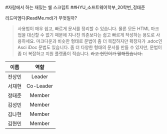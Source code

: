 #자람에서 하는 재밌는 쉘 스크립트
##HYU_소프트웨어학부_20학번_정태준

리드미엠디(ReadMe.md)가 무엇일까?
> 사용법이 매우 쉽고, 빠르게 문서를 정리할 수 있습니다.  물론 모든 HTML 마크업을 대신할 수 없기 때문에 지나친 의존보다는 쉽고 빠르게 작성하는 용도로 사용하세요.  마크다운과 비슷한 형태로 문법이 좀 더 복잡하지만 확장자가 .adoc인 Asci    iDoc 문법도 있습니다.  좀 더 다양한 형태의 문서를 만들 수 있지만, 문법이 좀 더 복잡하고 지원 플랫폼이 적습니다. ~~라고     현민이가 말해줬습니다.~~

| 이름 | 역할 |
|---|:---:|
| 전상민 | Leader |
| 서재현 | Co-Leader |
| 정태준 | Member |
| 김성민 | Member |
| 김나현 | Member |
| 김현민 | Member |


